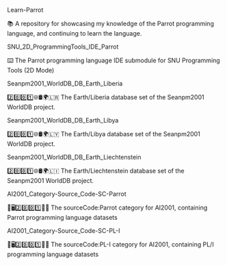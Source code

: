 
Learn-Parrot

📚️ A repository for showcasing my knowledge of the Parrot programming language, and continuing to learn the language. 

SNU_2D_ProgrammingTools_IDE_Parrot

⌨️ The Parrot programming language IDE submodule for SNU Programming Tools (2D Mode)

Seanpm2001_WorldDB_DB_Earth_Liberia

2️⃣️0️⃣️0️⃣️1️⃣️🌐️🛢️🌍️🇱🇷️ The Earth/Liberia database set of the Seanpm2001 WorldDB project.

Seanpm2001_WorldDB_DB_Earth_Libya

2️⃣️0️⃣️0️⃣️1️⃣️🌐️🛢️🌍️🇱🇾️ The Earth/Libya database set of the Seanpm2001 WorldDB project.

Seanpm2001_WorldDB_DB_Earth_Liechtenstein

2️⃣️0️⃣️0️⃣️1️⃣️🌐️🛢️🌍️🇱🇮️ The Earth/Liechtenstein database set of the Seanpm2001 WorldDB project.

AI2001_Category-Source_Code-SC-Parrot

🧠️🖥️2️⃣️0️⃣️0️⃣️1️⃣️💾️📜️ The sourceCode:Parrot category for AI2001, containing Parrot programming language datasets 

AI2001_Category-Source_Code-SC-PL-I

🧠️🖥️2️⃣️0️⃣️0️⃣️1️⃣️💾️📜️ The sourceCode:PL-I category for AI2001, containing PL/I programming language datasets 

